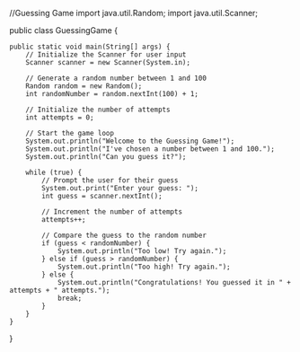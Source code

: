 //Guessing Game
import java.util.Random;
import java.util.Scanner;

public class GuessingGame {

    public static void main(String[] args) {
        // Initialize the Scanner for user input
        Scanner scanner = new Scanner(System.in);

        // Generate a random number between 1 and 100
        Random random = new Random();
        int randomNumber = random.nextInt(100) + 1;

        // Initialize the number of attempts
        int attempts = 0;

        // Start the game loop
        System.out.println("Welcome to the Guessing Game!");
        System.out.println("I've chosen a number between 1 and 100.");
        System.out.println("Can you guess it?");

        while (true) {
            // Prompt the user for their guess
            System.out.print("Enter your guess: ");
            int guess = scanner.nextInt();

            // Increment the number of attempts
            attempts++;

            // Compare the guess to the random number
            if (guess < randomNumber) {
                System.out.println("Too low! Try again.");
            } else if (guess > randomNumber) {
                System.out.println("Too high! Try again.");
            } else {
                System.out.println("Congratulations! You guessed it in " + attempts + " attempts.");
                break;
            }
        }
    }
}
